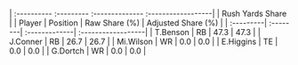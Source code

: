 | :---------- :--------- :-------------- :------------------|
|                      Rush Yards Share                     |
| Player    | Position | Raw Share (%) | Adjusted Share (%) |
| :---------| :--------| :-------------| :------------------|
| T.Benson  | RB       | 47.3          | 47.3               |
| J.Conner  | RB       | 26.7          | 26.7               |
| Mi.Wilson | WR       | 0.0           | 0.0                |
| E.Higgins | TE       | 0.0           | 0.0                |
| G.Dortch  | WR       | 0.0           | 0.0                |